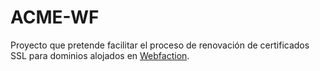 # ACME-WF

Proyecto que pretende facilitar el proceso de renovación de certificados SSL para dominios alojados en [Webfaction](https://webfaction.com).
